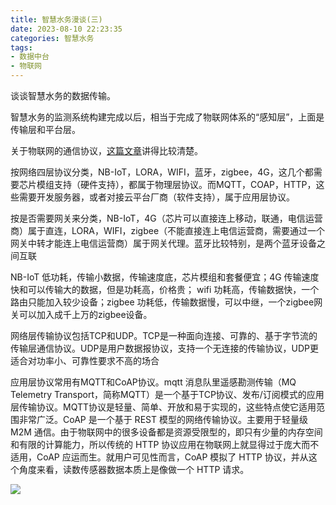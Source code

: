 ```yaml
---
title: 智慧水务漫谈(三)
date: 2023-08-10 22:23:35
categories: 智慧水务
tags: 
- 数据中台
- 物联网
---
```


谈谈智慧水务的数据传输。 

智慧水务的监测系统构建完成以后，相当于完成了物联网体系的“感知层”，上面是传输层和平台层。

关于物联网的通信协议，[这篇文章](https://blog.csdn.net/feiyanaffection/article/details/124479550)讲得比较清楚。

按网络四层协议分类，NB-IoT，LORA，WIFI，蓝牙，zigbee，4G，这几个都需要芯片模组支持（硬件支持），都属于物理层协议。而MQTT，COAP，HTTP，这些需要开发服务器，或者对接云平台厂商（软件支持），属于应用层协议。

按是否需要网关来分类，NB-IoT，4G（芯片可以直接连上移动，联通，电信运营商）属于直连，LORA，WIFI，zigbee（不能直接连上电信运营商，需要通过一个网关中转才能连上电信运营商）属于网关代理。蓝牙比较特别，是两个蓝牙设备之间互联

NB-IoT 低功耗，传输小数据，传输速度底，芯片模组和套餐便宜；4G 传输速度快和可以传输大的数据，但是功耗高，价格贵；
wifi 功耗高，传输数据快，一个路由只能加入较少设备；zigbee 功耗低，传输数据慢，可以中继，一个zigbee网关可以加入成千上万的zigbee设备。

网络层传输协议包括TCP和UDP。TCP是一种面向连接、可靠的、基于字节流的传输层通信协议。UDP是用户数据报协议，支持一个无连接的传输协议，UDP更适合对功率小、可靠性要求不高的场合

应用层协议常用有MQTT和CoAP协议。mqtt 消息队里遥感勘测传输（MQ Telemetry Transport，简称MQTT）是一个基于TCP协议、发布/订阅模式的应用层传输协议。MQTT协议是轻量、简单、开放和易于实现的，这些特点使它适用范围非常广泛。CoAP 是一个基于 REST 模型的网络传输协议。主要用于轻量级 M2M 通信。由于物联网中的很多设备都是资源受限型的，即只有少量的内存空间和有限的计算能力，所以传统的 HTTP 协议应用在物联网上就显得过于庞大而不适用，CoAP 应运而生。就用户可见性而言，CoAP 模拟了 HTTP 协议，并从这个角度来看，读数传感器数据本质上是像做一个 HTTP 请求。

![](通信协议.png)